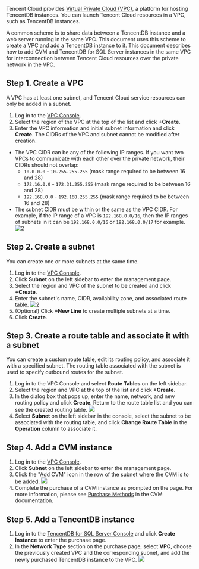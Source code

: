 Tencent Cloud provides [Virtual Private Cloud (VPC)](https://intl.cloud.tencent.com/document/product/215/535), a platform for hosting TencentDB instances. You can launch Tencent Cloud resources in a VPC, such as TencentDB instances.

A common scheme is to share data between a TencentDB instance and a web server running in the same VPC. This document uses this scheme to create a VPC and add a TencentDB instance to it.
This document describes how to add CVM and TencentDB for SQL Server instances in the same VPC for interconnection between Tencent Cloud resources over the private network in the VPC.

## Step 1. Create a VPC
A VPC has at least one subnet, and Tencent Cloud service resources can only be added in a subnet.
1. Log in to the [VPC Console](https://console.cloud.tencent.com/vpc).
2. Select the region of the VPC at the top of the list and click **+Create**.
3. Enter the VPC information and initial subnet information and click **Create**. The CIDRs of the VPC and subnet cannot be modified after creation.
 - The VPC CIDR can be any of the following IP ranges. If you want two VPCs to communicate with each other over the private network, their CIDRs should not overlap:
    - `10.0.0.0` - `10.255.255.255` (mask range required to be between 16 and 28)
    - `172.16.0.0` - `172.31.255.255` (mask range required to be between 16 and 28)
    - `192.168.0.0` - `192.168.255.255` (mask range required to be between 16 and 28)
 - The subnet CIDR must be within or the same as the VPC CIDR.
 For example, if the IP range of a VPC is `192.168.0.0/16`, then the IP ranges of subnets in it can be `192.168.0.0/16` or `192.168.0.0/17` for example.  
![2](https://main.qcloudimg.com/raw/ac2da453ceee6edd0e1b870ac09ebf12.png)

## Step 2. Create a subnet
You can create one or more subnets at the same time.
1. Log in to the [VPC Console](https://console.cloud.tencent.com/vpc).
2. Click **Subnet** on the left sidebar to enter the management page.
3. Select the region and VPC of the subnet to be created and click **+Create**.
4. Enter the subnet's name, CIDR, availability zone, and associated route table.
![2](https://main.qcloudimg.com/raw/4342b99b376f29713dd9d586c0c9c3ae.png)
5. (Optional) Click **+New Line** to create multiple subnets at a time.
6. Click **Create**.

## Step 3. Create a route table and associate it with a subnet
You can create a custom route table, edit its routing policy, and associate it with a specified subnet. The routing table associated with the subnet is used to specify outbound routes for the subnet.
1. Log in to the VPC Console and select **Route Tables** on the left sidebar.
2. Select the region and VPC at the top of the list and click **+Create**.
3. In the dialog box that pops up, enter the name, network, and new routing policy and click **Create**. Return to the route table list and you can see the created routing table.
![](https://main.qcloudimg.com/raw/c37ef94846e925018ea519547fb08219.png)
4. Select **Subnet** on the left sidebar in the console, select the subnet to be associated with the routing table, and click **Change Route Table** in the **Operation** column to associate it.

## Step 4. Add a CVM instance
1. Log in to the [VPC Console](https://console.cloud.tencent.com/vpc).
2. Click **Subnet** on the left sidebar to enter the management page.
3. Click the "Add CVM" icon in the row of the subnet where the CVM is to be added.
![](https://main.qcloudimg.com/raw/494ee004004e5a6945af65b3ccf2f34c.png)
4. Complete the purchase of a CVM instance as prompted on the page. For more information, please see [Purchase Methods](https://intl.cloud.tencent.com/document/product/213/506) in the CVM documentation.

## Step 5. Add a TencentDB instance
1. Log in to the [TencentDB for SQL Server Console](https://console.cloud.tencent.com/sqlserver) and click **Create Instance** to enter the purchase page.
2. In the **Network Type** section on the purchase page, select **VPC**, choose the previously created VPC and the corresponding subnet, and add the newly purchased TencentDB instance to the VPC.
![](https://main.qcloudimg.com/raw/4c6e7a353898521351145fecbd723f4e.png)


